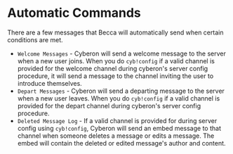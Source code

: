 # Automatic Commands

There are a few messages that Becca will automatically send when certain conditions are met.

- `Welcome Messages` - Cyberon will send a welcome message to the server when a new user joins. When you do `cyb!config` if a valid channel is provided for the welcome channel during cyberon's server config procedure, it will send a message to the channel inviting the user to introduce themselves.
- `Depart Messages` - Cyberon will send a departing message to the server when a new user leaves. When you do `cyb!config` if a valid channel is provided for the depart channel during cyberon's server config procedure.
- `Deleted Message Log` - If a valid channel is provided for during server config using `cyb!config`, Cyberon will send an embed message to that channel when someone deletes a message or edits a message. The embed will contain the deleted or edited message's author and content. 
